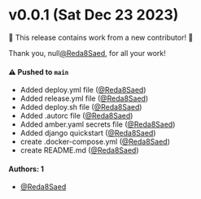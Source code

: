 # v0.0.1 (Sat Dec 23 2023)

:tada: This release contains work from a new contributor! :tada:

Thank you, null[@Reda8Saed](https://github.com/Reda8Saed), for all your work!

#### ⚠️ Pushed to `main`

- Added deploy.yml file ([@Reda8Saed](https://github.com/Reda8Saed))
- Added release.yml file ([@Reda8Saed](https://github.com/Reda8Saed))
- Added deploy.sh file ([@Reda8Saed](https://github.com/Reda8Saed))
- Added .autorc file ([@Reda8Saed](https://github.com/Reda8Saed))
- Added amber.yaml secrets file ([@Reda8Saed](https://github.com/Reda8Saed))
- Added django quickstart ([@Reda8Saed](https://github.com/Reda8Saed))
- create .docker-compose.yml ([@Reda8Saed](https://github.com/Reda8Saed))
- create README.md ([@Reda8Saed](https://github.com/Reda8Saed))

#### Authors: 1

- [@Reda8Saed](https://github.com/Reda8Saed)
